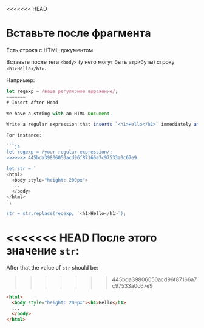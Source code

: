 <<<<<<< HEAD
# Вставьте после фрагмента

Есть строка с HTML-документом.

Вставьте после тега `<body>` (у него могут быть атрибуты) строку `<h1>Hello</h1>`.

Например:

```js
let regexp = /ваше регулярное выражение/;
=======
# Insert After Head

We have a string with an HTML Document.

Write a regular expression that inserts `<h1>Hello</h1>` immediately after `<body>` tag. The tag may have attributes.

For instance:

```js
let regexp = /your regular expression/;
>>>>>>> 445bda39806050acd96f87166a7c97533a0c67e9

let str = `
<html>
  <body style="height: 200px">
  ...
  </body>
</html>
`;

str = str.replace(regexp, `<h1>Hello</h1>`);
```

<<<<<<< HEAD
После этого значение `str`:
=======
After that the value of `str` should be:
>>>>>>> 445bda39806050acd96f87166a7c97533a0c67e9
```html
<html>
  <body style="height: 200px"><h1>Hello</h1>
  ...
  </body>
</html>
```
